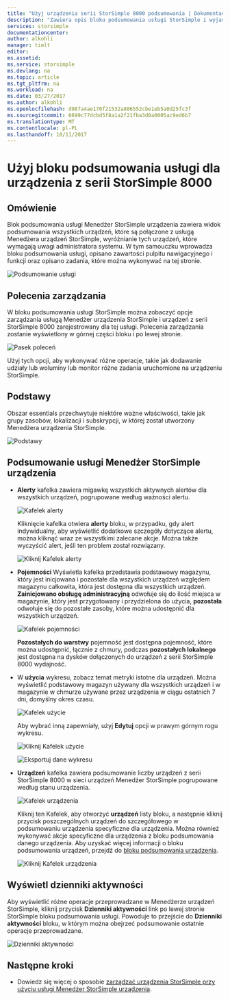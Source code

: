 ```yaml
---
title: "Użyj urządzenia serii StorSimple 8000 podsumowania | Dokumentacja firmy Microsoft"
description: "Zawiera opis bloku podsumowania usługi StorSimple i wyjaśniono, jak korzystać z niego do monitorowania kondycji rozwiązania StorSimple."
services: storsimple
documentationcenter: 
author: alkohli
manager: timlt
editor: 
ms.assetid: 
ms.service: storsimple
ms.devlang: na
ms.topic: article
ms.tgt_pltfrm: na
ms.workload: na
ms.date: 03/27/2017
ms.author: alkohli
ms.openlocfilehash: d987a4ae170f21532a886552cbe1eb5a0d25fc3f
ms.sourcegitcommit: 6699c77dcbd5f8a1a2f21fba3d0a0005ac9ed6b7
ms.translationtype: MT
ms.contentlocale: pl-PL
ms.lasthandoff: 10/11/2017
---
```

# <a name="use-the-service-summary-blade-for-storsimple-8000-series-device"></a>Użyj bloku podsumowania usługi dla urządzenia z serii StorSimple 8000

## <a name="overview"></a>Omówienie

Blok podsumowania usługi Menedżer StorSimple urządzenia zawiera widok podsumowania wszystkich urządzeń, które są połączone z usługą Menedżera urządzeń StorSimple, wyróżnianie tych urządzeń, które wymagają uwagi administratora systemu. W tym samouczku wprowadza bloku podsumowania usługi, opisano zawartości pulpitu nawigacyjnego i funkcji oraz opisano zadania, które można wykonywać na tej stronie.

![Podsumowanie usługi](./media/storsimple-8000-service-dashboard/service-summary1.png)


## <a name="management-commands"></a>Polecenia zarządzania

W bloku podsumowania usługi StorSimple można zobaczyć opcje zarządzania usługą Menedżer urządzenia StorSimple i urządzeń z serii StorSimple 8000 zarejestrowany dla tej usługi. Polecenia zarządzania zostanie wyświetlony w górnej części bloku i po lewej stronie.

![Pasek poleceń](./media/storsimple-8000-service-dashboard/service-summary2.png)

Użyj tych opcji, aby wykonywać różne operacje, takie jak dodawanie udziały lub woluminy lub monitor różne zadania uruchomione na urządzeniu StorSimple.


## <a name="essentials"></a>Podstawy

Obszar essentials przechwytuje niektóre ważne właściwości, takie jak grupy zasobów, lokalizacji i subskrypcji, w której został utworzony Menedżera urządzenia StorSimple.

![Podstawy](./media/storsimple-8000-service-dashboard/service-summary3.png)

## <a name="storsimple-device-manager-service-summary"></a>Podsumowanie usługi Menedżer StorSimple urządzenia

* **Alerty** kafelka zawiera migawkę wszystkich aktywnych alertów dla wszystkich urządzeń, pogrupowane według ważności alertu.

    ![Kafelek alerty](./media/storsimple-8000-service-dashboard/service-summary4.png)

    Kliknięcie kafelka otwiera **alerty** bloku, w przypadku, gdy alert indywidualny, aby wyświetlić dodatkowe szczegóły dotyczące alertu, można kliknąć wraz ze wszystkimi zalecane akcje. Można także wyczyścić alert, jeśli ten problem został rozwiązany.

    ![Kliknij Kafelek alerty](./media/storsimple-8000-service-dashboard/service-summary8.png)

* **Pojemności** Wyświetla kafelka przedstawia podstawowy magazynu, który jest inicjowana i pozostałe dla wszystkich urządzeń względem magazynu całkowita, która jest dostępna dla wszystkich urządzeń. **Zainicjowano obsługę administracyjną** odwołuje się do ilość miejsca w magazynie, który jest przygotowany i przydzielona do użycia, **pozostała** odwołuje się do pozostałe zasoby, które można udostępnić dla wszystkich urządzeń.

    ![Kafelek pojemności](./media/storsimple-8000-service-dashboard/service-summary6.png)

    **Pozostałych do warstwy** pojemność jest dostępna pojemność, które można udostępnić, łącznie z chmury, podczas **pozostałych lokalnego** jest dostępna na dysków dołączonych do urządzeń z serii StorSimple 8000 wydajność.


* W **użycia** wykresu, zobacz temat metryki istotne dla urządzeń. Można wyświetlić podstawowy magazyn używany dla wszystkich urządzeń i w magazynie w chmurze używane przez urządzenia w ciągu ostatnich 7 dni, domyślny okres czasu. 

    ![Kafelek użycie](./media/storsimple-8000-service-dashboard/service-summary7.png) 

    Aby wybrać inną zapewniały, użyj **Edytuj** opcji w prawym górnym rogu wykresu.

     ![Kliknij Kafelek użycie](./media/storsimple-8000-service-dashboard/service-summary10.png)

     ![Eksportuj dane wykresu](./media/storsimple-8000-service-dashboard/service-summary11.png)

* **Urządzeń** kafelka zawiera podsumowanie liczby urządzeń z serii StorSimple 8000 w sieci urządzeń Menedżer StorSimple pogrupowane według stanu urządzenia. 

    ![Kafelek urządzenia](./media/storsimple-8000-service-dashboard/service-summary5.png)

    Kliknij ten Kafelek, aby otworzyć **urządzeń** listy bloku, a następnie kliknij przycisk poszczególnych urządzeń do szczegółowego w podsumowaniu urządzenia specyficzne dla urządzenia. Można również wykonywać akcje specyficzne dla urządzenia z bloku podsumowania danego urządzenia. Aby uzyskać więcej informacji o bloku podsumowania urządzeń, przejdź do [bloku podsumowania urządzenia](storsimple-8000-device-dashboard.md).

    ![Kliknij Kafelek urządzenia](./media/storsimple-8000-service-dashboard/service-summary9.png)

## <a name="view-the-activity-logs"></a>Wyświetl dzienniki aktywności

Aby wyświetlić różne operacje przeprowadzane w Menedżerze urządzeń StorSimple, kliknij przycisk **Dzienniki aktywności** link po lewej stronie StorSimple bloku podsumowania usługi. Powoduje to przejście do **Dzienniki aktywności** bloku, w którym można obejrzeć podsumowanie ostatnie operacje przeprowadzane.

![Dzienniki aktywności](./media/storsimple-8000-service-dashboard/activity-logs1.png)
## <a name="next-steps"></a>Następne kroki

* Dowiedz się więcej o sposobie [zarządzać urządzenia StorSimple przy użyciu usługi Menedżer StorSimple urządzenia](storsimple-8000-manager-service-administration.md).

